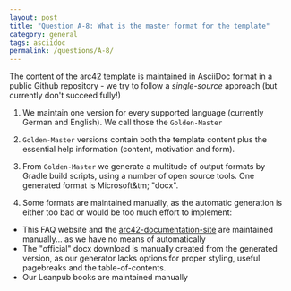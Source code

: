 ```yaml
---
layout: post
title: "Question A-8: What is the master format for the template"
category: general
tags: asciidoc
permalink: /questions/A-8/
---
```


The content of the arc42 template is maintained in AsciiDoc format in a
public Github repository - we try to follow a _single-source_ approach
(but currently don't succeed fully!)

1. We maintain one version for every supported language (currently German and English).
We call those the `Golden-Master`

2. `Golden-Master` versions contain both the template content plus the essential help information
(content, motivation and form).

3. From `Golden-Master` we generate a multitude of output formats by Gradle build scripts,
using a number of open source tools. One generated format is Microsoft&tm; "docx".

4. Some formats are maintained manually, as the automatic generation is either too bad
or would be too much effort to implement:

  * This FAQ website and the [arc42-documentation-site](http://docs.arc42.org) are
maintained manually... as we have no means of automatically
  * The "official" docx download is manually created from the generated version, as our generator
  lacks options for proper styling, useful pagebreaks and the table-of-contents.
  * Our Leanpub books are maintained manually
